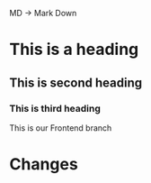 MD -> Mark Down
# This is a heading
## This is second heading
### This is third heading

This is our Frontend branch
# Changes